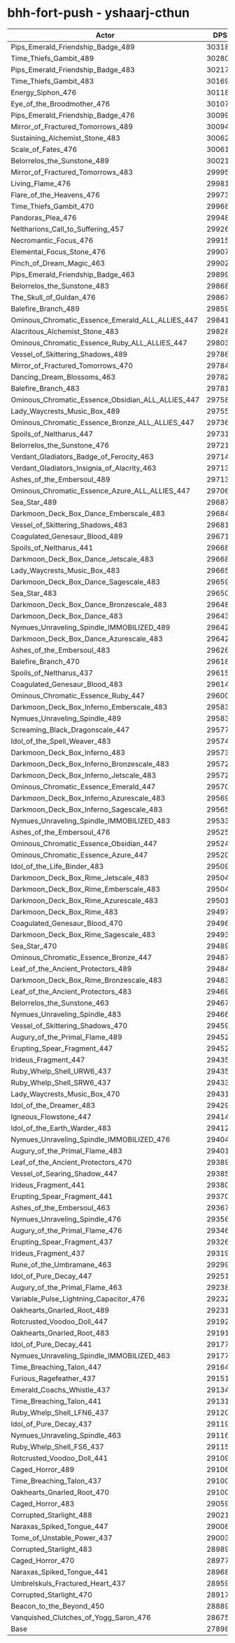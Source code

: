 # bhh-fort-push - yshaarj-cthun
| Actor | DPS | Increase |
|---|:---:|:---:|
|Pips_Emerald_Friendship_Badge_489|303188|8.68%|
|Time_Thiefs_Gambit_489|302804|8.54%|
|Pips_Emerald_Friendship_Badge_483|302179|8.31%|
|Time_Thiefs_Gambit_483|301697|8.14%|
|Energy_Siphon_476|301186|7.96%|
|Eye_of_the_Broodmother_476|301074|7.92%|
|Pips_Emerald_Friendship_Badge_476|300992|7.89%|
|Mirror_of_Fractured_Tomorrows_489|300944|7.87%|
|Sustaining_Alchemist_Stone_483|300628|7.76%|
|Scale_of_Fates_476|300610|7.75%|
|Belorrelos_the_Sunstone_489|300214|7.61%|
|Mirror_of_Fractured_Tomorrows_483|299950|7.52%|
|Living_Flame_476|299815|7.47%|
|Flare_of_the_Heavens_476|299733|7.44%|
|Time_Thiefs_Gambit_470|299683|7.42%|
|Pandoras_Plea_476|299486|7.35%|
|Neltharions_Call_to_Suffering_457|299263|7.27%|
|Necromantic_Focus_476|299156|7.23%|
|Elemental_Focus_Stone_476|299079|7.20%|
|Pinch_of_Dream_Magic_463|299021|7.18%|
|Pips_Emerald_Friendship_Badge_463|298993|7.17%|
|Belorrelos_the_Sunstone_483|298683|7.06%|
|The_Skull_of_Guldan_476|298679|7.06%|
|Balefire_Branch_489|298592|7.03%|
|Ominous_Chromatic_Essence_Emerald_ALL_ALLIES_447|298413|6.96%|
|Alacritous_Alchemist_Stone_483|298285|6.92%|
|Ominous_Chromatic_Essence_Ruby_ALL_ALLIES_447|298033|6.83%|
|Vessel_of_Skittering_Shadows_489|297863|6.77%|
|Mirror_of_Fractured_Tomorrows_470|297848|6.76%|
|Dancing_Dream_Blossoms_463|297821|6.75%|
|Balefire_Branch_483|297815|6.75%|
|Ominous_Chromatic_Essence_Obsidian_ALL_ALLIES_447|297585|6.67%|
|Lady_Waycrests_Music_Box_489|297552|6.66%|
|Ominous_Chromatic_Essence_Bronze_ALL_ALLIES_447|297369|6.59%|
|Spoils_of_Neltharus_447|297318|6.57%|
|Belorrelos_the_Sunstone_476|297212|6.53%|
|Verdant_Gladiators_Badge_of_Ferocity_463|297145|6.51%|
|Verdant_Gladiators_Insignia_of_Alacrity_463|297133|6.51%|
|Ashes_of_the_Embersoul_489|297133|6.51%|
|Ominous_Chromatic_Essence_Azure_ALL_ALLIES_447|297068|6.48%|
|Sea_Star_489|296877|6.41%|
|Darkmoon_Deck_Box_Dance_Emberscale_483|296844|6.40%|
|Vessel_of_Skittering_Shadows_483|296819|6.39%|
|Coagulated_Genesaur_Blood_489|296712|6.35%|
|Spoils_of_Neltharus_441|296684|6.34%|
|Darkmoon_Deck_Box_Dance_Jetscale_483|296682|6.34%|
|Lady_Waycrests_Music_Box_483|296659|6.34%|
|Darkmoon_Deck_Box_Dance_Sagescale_483|296598|6.31%|
|Sea_Star_483|296503|6.28%|
|Darkmoon_Deck_Box_Dance_Bronzescale_483|296481|6.27%|
|Darkmoon_Deck_Box_Dance_483|296434|6.25%|
|Nymues_Unraveling_Spindle_IMMOBILIZED_489|296424|6.25%|
|Darkmoon_Deck_Box_Dance_Azurescale_483|296423|6.25%|
|Ashes_of_the_Embersoul_483|296266|6.19%|
|Balefire_Branch_470|296180|6.16%|
|Spoils_of_Neltharus_437|296152|6.15%|
|Coagulated_Genesaur_Blood_483|296143|6.15%|
|Ominous_Chromatic_Essence_Ruby_447|296001|6.10%|
|Darkmoon_Deck_Box_Inferno_Emberscale_483|295839|6.04%|
|Nymues_Unraveling_Spindle_489|295839|6.04%|
|Screaming_Black_Dragonscale_447|295777|6.02%|
|Idol_of_the_Spell_Weaver_483|295748|6.01%|
|Darkmoon_Deck_Box_Inferno_483|295738|6.01%|
|Darkmoon_Deck_Box_Inferno_Bronzescale_483|295729|6.00%|
|Darkmoon_Deck_Box_Inferno_Jetscale_483|295724|6.00%|
|Ominous_Chromatic_Essence_Emerald_447|295705|5.99%|
|Darkmoon_Deck_Box_Inferno_Azurescale_483|295691|5.99%|
|Darkmoon_Deck_Box_Inferno_Sagescale_483|295658|5.98%|
|Nymues_Unraveling_Spindle_IMMOBILIZED_483|295330|5.86%|
|Ashes_of_the_Embersoul_476|295256|5.83%|
|Ominous_Chromatic_Essence_Obsidian_447|295242|5.83%|
|Ominous_Chromatic_Essence_Azure_447|295207|5.82%|
|Idol_of_the_Life_Binder_483|295091|5.77%|
|Darkmoon_Deck_Box_Rime_Jetscale_483|295049|5.76%|
|Darkmoon_Deck_Box_Rime_Emberscale_483|295040|5.76%|
|Darkmoon_Deck_Box_Rime_Azurescale_483|295011|5.74%|
|Darkmoon_Deck_Box_Rime_483|294974|5.73%|
|Coagulated_Genesaur_Blood_470|294965|5.73%|
|Darkmoon_Deck_Box_Rime_Sagescale_483|294935|5.72%|
|Sea_Star_470|294890|5.70%|
|Ominous_Chromatic_Essence_Bronze_447|294877|5.70%|
|Leaf_of_the_Ancient_Protectors_489|294844|5.69%|
|Darkmoon_Deck_Box_Rime_Bronzescale_483|294834|5.68%|
|Leaf_of_the_Ancient_Protectors_483|294693|5.63%|
|Belorrelos_the_Sunstone_463|294672|5.62%|
|Nymues_Unraveling_Spindle_483|294668|5.62%|
|Vessel_of_Skittering_Shadows_470|294592|5.59%|
|Augury_of_the_Primal_Flame_489|294525|5.57%|
|Erupting_Spear_Fragment_447|294520|5.57%|
|Irideus_Fragment_447|294354|5.51%|
|Ruby_Whelp_Shell_URW6_437|294354|5.51%|
|Ruby_Whelp_Shell_SRW6_437|294330|5.50%|
|Lady_Waycrests_Music_Box_470|294311|5.49%|
|Idol_of_the_Dreamer_483|294299|5.49%|
|Igneous_Flowstone_447|294146|5.43%|
|Idol_of_the_Earth_Warder_483|294128|5.43%|
|Nymues_Unraveling_Spindle_IMMOBILIZED_476|294040|5.40%|
|Augury_of_the_Primal_Flame_483|294010|5.39%|
|Leaf_of_the_Ancient_Protectors_470|293893|5.34%|
|Vessel_of_Searing_Shadow_447|293857|5.33%|
|Irideus_Fragment_441|293804|5.31%|
|Erupting_Spear_Fragment_441|293702|5.28%|
|Ashes_of_the_Embersoul_463|293678|5.27%|
|Nymues_Unraveling_Spindle_476|293562|5.23%|
|Augury_of_the_Primal_Flame_476|293468|5.19%|
|Erupting_Spear_Fragment_437|293268|5.12%|
|Irideus_Fragment_437|293191|5.09%|
|Rune_of_the_Umbramane_463|292996|5.02%|
|Idol_of_Pure_Decay_447|292513|4.85%|
|Augury_of_the_Primal_Flame_463|292384|4.80%|
|Variable_Pulse_Lightning_Capacitor_476|292327|4.78%|
|Oakhearts_Gnarled_Root_489|292316|4.78%|
|Rotcrusted_Voodoo_Doll_447|291927|4.64%|
|Oakhearts_Gnarled_Root_483|291918|4.64%|
|Idol_of_Pure_Decay_441|291777|4.59%|
|Nymues_Unraveling_Spindle_IMMOBILIZED_463|291771|4.58%|
|Time_Breaching_Talon_447|291644|4.54%|
|Furious_Ragefeather_437|291518|4.49%|
|Emerald_Coachs_Whistle_437|291346|4.43%|
|Time_Breaching_Talon_441|291311|4.42%|
|Ruby_Whelp_Shell_LFN6_437|291208|4.38%|
|Idol_of_Pure_Decay_437|291190|4.38%|
|Nymues_Unraveling_Spindle_463|291163|4.37%|
|Ruby_Whelp_Shell_FS6_437|291156|4.36%|
|Rotcrusted_Voodoo_Doll_441|291095|4.34%|
|Caged_Horror_489|291069|4.33%|
|Time_Breaching_Talon_437|291003|4.31%|
|Oakhearts_Gnarled_Root_470|291000|4.31%|
|Caged_Horror_483|290591|4.16%|
|Corrupted_Starlight_488|290216|4.03%|
|Naraxas_Spiked_Tongue_447|290082|3.98%|
|Tome_of_Unstable_Power_437|290035|3.96%|
|Corrupted_Starlight_483|289890|3.91%|
|Caged_Horror_470|289770|3.87%|
|Naraxas_Spiked_Tongue_441|289683|3.84%|
|Umbrelskuls_Fractured_Heart_437|289596|3.80%|
|Corrupted_Starlight_470|289173|3.65%|
|Beacon_to_the_Beyond_450|288891|3.55%|
|Vanquished_Clutches_of_Yogg_Saron_476|286752|2.78%|
|Base|278984|0.00%|
